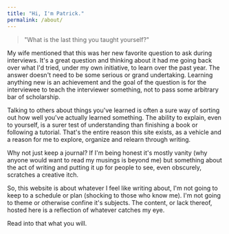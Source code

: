 ```yaml
---
title: "Hi, I'm Patrick."
permalink: /about/
--- 
```

 
> "What is the last thing you taught yourself?"

My wife mentioned that this was her new favorite question to ask during interviews. It's a great question and thinking about it had me going back over what I'd tried, under my own initiative, to learn over the past year. The answer doesn't need to be some serious or grand undertaking. Learning anything new is an achievement and the goal of the question is for the interviewee to teach the interviewer something, not to pass some arbitrary bar of scholarship.
 
Talking to others about things you've learned is often a sure way of sorting out how well you've actually learned something. The ability to explain, even to yourself, is a surer test of understanding than finishing a book or following a tutorial. That's the entire reason this site exists, as a vehicle and a reason for me to explore, organize and relearn through writing.
 
Why not just keep a journal? If I'm being honest it's mostly vanity (why anyone would want to read my musings is beyond me) but something about the act of writing and putting it up for people to see, even obscurely, scratches a creative itch.
 
So, this website is about whatever I feel like writing about, I'm not going to keep to a schedule or plan (shocking to those who know me). I'm not going to theme or otherwise confine it's subjects. The content, or lack thereof, hosted here is a reflection of whatever catches my eye.
 
Read into that what you will.
